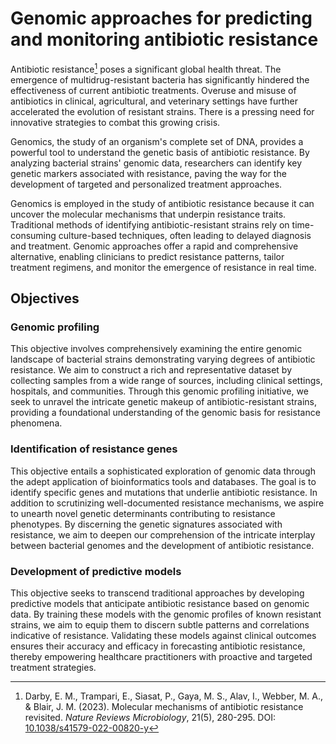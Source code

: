 # Genomic approaches for predicting and monitoring antibiotic resistance

Antibiotic resistance[^1] poses a significant global health threat.
The emergence of multidrug-resistant bacteria has significantly hindered the effectiveness of current antibiotic treatments.
Overuse and misuse of antibiotics in clinical, agricultural, and veterinary settings have further accelerated the evolution of resistant strains.
There is a pressing need for innovative strategies to combat this growing crisis.

Genomics, the study of an organism's complete set of DNA, provides a powerful tool to understand the genetic basis of antibiotic resistance.
By analyzing bacterial strains' genomic data, researchers can identify key genetic markers associated with resistance, paving the way for the development of targeted and personalized treatment approaches.

Genomics is employed in the study of antibiotic resistance because it can uncover the molecular mechanisms that underpin resistance traits.
Traditional methods of identifying antibiotic-resistant strains rely on time-consuming culture-based techniques, often leading to delayed diagnosis and treatment.
Genomic approaches offer a rapid and comprehensive alternative, enabling clinicians to predict resistance patterns, tailor treatment regimens, and monitor the emergence of resistance in real time.

## Objectives

### Genomic profiling

This objective involves comprehensively examining the entire genomic landscape of bacterial strains demonstrating varying degrees of antibiotic resistance.
We aim to construct a rich and representative dataset by collecting samples from a wide range of sources, including clinical settings, hospitals, and communities.
Through this genomic profiling initiative, we seek to unravel the intricate genetic makeup of antibiotic-resistant strains, providing a foundational understanding of the genomic basis for resistance phenomena.

### Identification of resistance genes

This objective entails a sophisticated exploration of genomic data through the adept application of bioinformatics tools and databases.
The goal is to identify specific genes and mutations that underlie antibiotic resistance.
In addition to scrutinizing well-documented resistance mechanisms, we aspire to unearth novel genetic determinants contributing to resistance phenotypes.
By discerning the genetic signatures associated with resistance, we aim to deepen our comprehension of the intricate interplay between bacterial genomes and the development of antibiotic resistance.

### Development of predictive models

This objective seeks to transcend traditional approaches by developing predictive models that anticipate antibiotic resistance based on genomic data.
By training these models with the genomic profiles of known resistant strains, we aim to equip them to discern subtle patterns and correlations indicative of resistance.
Validating these models against clinical outcomes ensures their accuracy and efficacy in forecasting antibiotic resistance, thereby empowering healthcare practitioners with proactive and targeted treatment strategies.

<!-- LINKS -->

[^1]: Darby, E. M., Trampari, E., Siasat, P., Gaya, M. S., Alav, I., Webber, M. A., & Blair, J. M. (2023). Molecular mechanisms of antibiotic resistance revisited. *Nature Reviews Microbiology*, 21(5), 280-295. DOI: [10.1038/s41579-022-00820-y](https://doi.org/10.1038/s41579-022-00820-y)
